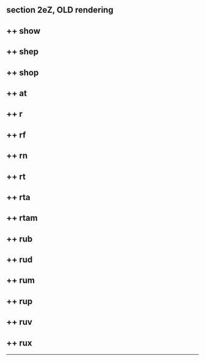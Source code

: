 section 2eZ, OLD rendering
--------------------------

++ show
-------

++ shep
-------

++ shop
-------

++ at
-----

++ r
----

++ rf
-----

++ rn
-----

++ rt
-----

++ rta
------

++ rtam
-------

++ rub
------

++ rud
------

++ rum
------

++ rup
------

++ ruv
------

++ rux
------

------------------------------------------------------------------------
